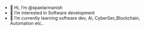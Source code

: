 - 👋 Hi, I’m @spaelarmanish
- 👀 I’m interested in Software development
- 🌱 I’m currently learning software dev, Ai, CyberSec,Blockchain, Automation etc..

<!---
spaelarmanish/spaelarmanish is a ✨ special ✨ repository because its `README.md` (this file) appears on your GitHub profile.
You can click the Preview link to take a look at your changes.
--->
